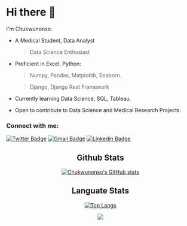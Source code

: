<div align="center">
<div align="left">
  
# Hi there 👋

I'm Chukwunonso. 

* A Medical Student, Data Analyst
  > Data Science Enthusiast
* Proficient in Excel, Python:
  > Numpy, Pandas, Matplotlib, Seaborn.
  
  > Django, Django Rest Framework
* Currently learning Data Science, SQL, Tableau.
  
* Open to contribute to Data Science and Medical Research Projects.



### Connect with me:
<!-- SOCIAL MEDIA BADGES-->
[![Twitter Badge](https://img.shields.io/badge/-Twitter-1ca0f1?style=flat-square&labelColor=1ca0f1&logo=twitter&logoColor=white&link=https://twitter.com/Chukwumaeze_E)](https://twitter.com/Chukwumaeze_E) 
[![Gmail Badge](https://img.shields.io/badge/-Gmail-c14438?style=flat-square&logo=Gmail&logoColor=white&link=mailto:echukwumaeze@gmail.com)](mailto:echukwumaeze@gmail.com)
[![Linkedin Badge](https://img.shields.io/badge/-LinkedIn-blue?style=flat-square&logo=Linkedin&logoColor=white&link=https://www.linkedin.com/in/chukwunonsochukwumaeze/)](https://www.linkedin.com/in/chukwunonsochukwumaeze/)


<!-- NO PROFILES YET

REMEMBER TO ADD KAGGLE BADGE

[![Medium Badge](https://img.shields.io/badge/-@KunalRaghav-03a57a?style=flat-square&labelColor=000000&logo=Medium&link=https://medium.com/@KunalRaghav/)](https://medium.com/@KunalRaghav/) 

[![Facebook Badge](https://img.shields.io/badge/-Facebook-3b5998?style=flat-square&labelColor=3b5998&logo=facebook&logoColor=white&link=https://www.facebook.com/weltonpfelix/)](https://www.facebook.com/weltonpfelix -->
</div>

## Github Stats
[![Chukwunonso's GitHub stats](https://github-readme-stats.vercel.app/api?username=DrDev-Py&theme=tokyonight)](https://github.com/anuraghazra/github-readme-stats)

## Languate Stats
[![Top Langs](https://github-readme-stats.vercel.app/api/top-langs/?username=DrDev-Py&layout=compact&hide=html&theme=tokyonight)](https://github.com/anuraghazra/github-readme-stats)
<!--
PROFILE COUNTER : 
  ![](https://komarev.com/ghpvc/?username=DrDev-Py)
-->

<div align="center">
<img src="https://komarev.com/ghpvc/?username=DrDev-Py&&style=flat-square" align="center" />
</div>

</div>

